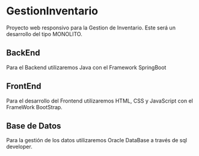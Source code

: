 # GestionInventario

Proyecto web responsivo para la Gestion de Inventario.
Este será un desarrollo del tipo MONOLITO.

## BackEnd

Para el Backend utilizaremos Java con el Framework SpringBoot

## FrontEnd

Para el desarrollo del Frontend utilizaremos HTML, CSS y JavaScript con el FrameWork BootStrap.

## Base de Datos

Para la gestión de los datos utilizaremos Oracle DataBase a través de sql developer.
